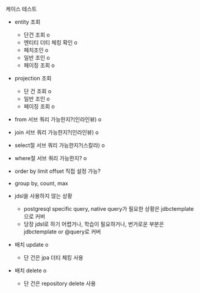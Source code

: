 
케이스 테스트

- entity 조회
	- 단건 조회 o
	- 엔티티 더티 체킹 확인 o
	- 페치조인 o 
	- 일반 조인 o
	- 페이징 조회 o

- projection 조회
	- 단 건 조회 o
	- 일반 조인 o
	- 페이징 조회 o

- from 서브 쿼리 가능한지?(인라인뷰) o
- join 서브 쿼리 가능한지?(인라인뷰) o
- select절 서브 쿼리 가능한지?(스칼라) o
- where절 서브 쿼리 가능한지? o

- order by limit offset 직접 설정 가능?
- group by, count, max

- jdsl을 사용하지 않는 상황
	- postgresql specific query, native query가 필요한 상황은 jdbctemplate으로 커버
	- 당장 jdsl로 하기 어렵거나, 학습이 필요하거나, 번거로운 부분은 jdbctemplate or @query로 커버

- 배치 update o
	- 단 건은 jpa 더티 체킹 사용

- 배치 delete o
	- 단 건은 repository delete 사용